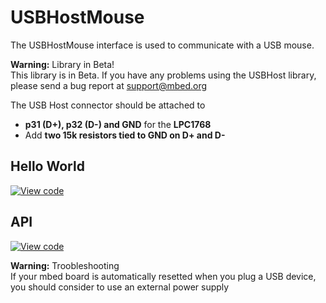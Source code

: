 # USBHostMouse

The USBHostMouse interface is used to communicate with a USB mouse.

<span class="warnings">**Warning:** Library in Beta! </br>This library is in Beta. If you have any problems using the USBHost library, please send a bug report at [support@mbed.org](support@mbed.org) </span>

The USB Host connector should be attached to 

* **p31 (D+), p32 (D-) and GND** for the **LPC1768**
* Add **two 15k resistors tied to GND on D+ and D-**

## Hello World

[![View code](https://www.mbed.com/embed/?url=https://developer.mbed.org/users/samux/code/USBHostMouse_HelloWorld/)](https://developer.mbed.org/users/samux/code/USBHostMouse_HelloWorld/file/tip/main.cpp) 

## API

[![View code](https://www.mbed.com/embed/?url=https://developer.mbed.org/users/mbed_official/code/USBHost/)](https://developer.mbed.org/users/mbed_official/code/USBHost/file/tip/main.cpp) 

<span class="warnings">**Warning:** Troobleshooting </br>If your mbed board is automatically resetted when you plug a USB device, you should consider to use an external power supply </span>

